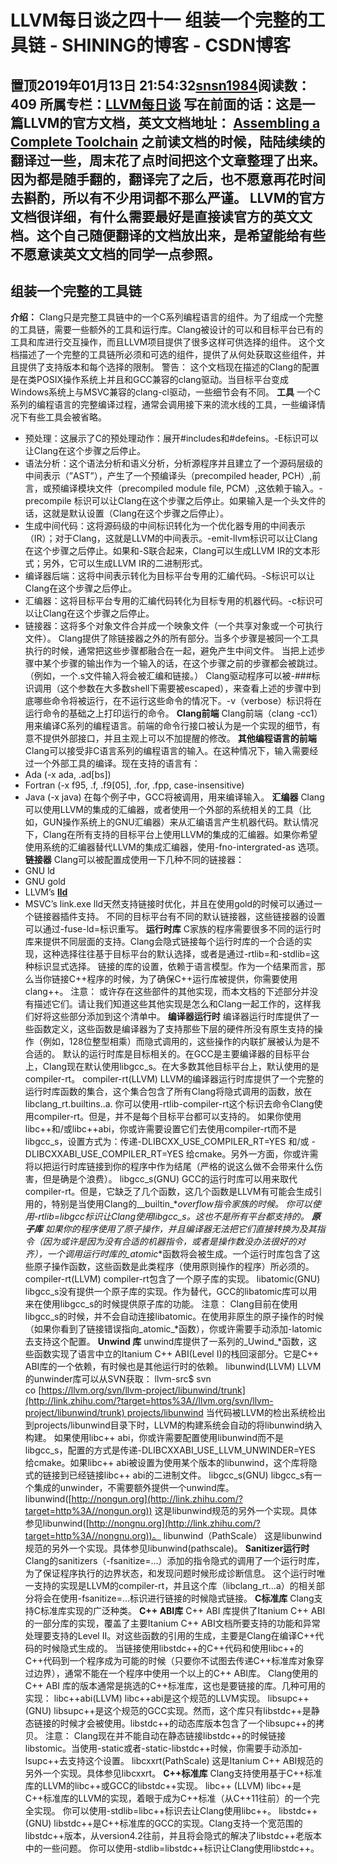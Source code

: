 # LLVM每日谈之四十一    组装一个完整的工具链 - SHINING的博客 - CSDN博客
置顶2019年01月13日 21:54:32[snsn1984](https://me.csdn.net/snsn1984)阅读数：409
所属专栏：[LLVM每日谈](https://blog.csdn.net/column/details/llvm-study.html)
写在前面的话：这是一篇LLVM的官方文档，英文文档地址：
[Assembling a Complete Toolchain](http://link.zhihu.com/?target=https%3A//clang.llvm.org/docs/Toolchain.html)
之前读文档的时候，陆陆续续的翻译过一些，周末花了点时间把这个文章整理了出来。因为都是随手翻的，翻译完了之后，也不愿意再花时间去斟酌，所以有不少用词都不那么严谨。
LLVM的官方文档很详细，有什么需要最好是直接读官方的英文文档。这个自己随便翻译的文档放出来，是希望能给有些不愿意读英文文档的同学一点参照。
------------------------------------------------------------------------------------
## 组装一个完整的工具链
**介绍：**
Clang只是完整工具链中的一个C系列编程语言的组件。为了组成一个完整的工具链，需要一些额外的工具和运行库。Clang被设计的可以和目标平台已有的工具和库进行交互操作，而且LLVM项目提供了很多这样可供选择的组件。
这个文档描述了一个完整的工具链所必须和可选的组件，提供了从何处获取这些组件，并且提供了支持版本和每个选择的限制。
警告：
这个文档现在描述的Clang的配置是在类POSIX操作系统上并且和GCC兼容的clang驱动。当目标平台变成Windows系统上与MSVC兼容的clang-cl驱动，一些细节会有不同。
**工具**
一个C系列的编程语言的完整编译过程，通常会调用接下来的流水线的工具，一些编译情况下有些工具会被省略。
- 预处理：这展示了C的预处理动作：展开#includes和#defeins。-E标识可以让Clang在这个步骤之后停止。
- 语法分析：这个语法分析和语义分析，分析源程序并且建立了一个源码层级的中间表示（”AST”），产生了一个预编译头（precompiled header, PCH）,前言，或预编译模块文件（precompiled module file, PCM）,这依赖于输入。-precompile 标识可以让Clang在这个步骤之后停止。如果输入是一个头文件的话，这就是默认设置（Clang在这个步骤之后停止）。
- 生成中间代码：这将源码级的中间标识转化为一个优化器专用的中间表示（IR）；对于Clang，这就是LLVM的中间表示。-emit-llvm标识可以让Clang在这个步骤之后停止。如果和-S联合起来，Clang可以生成LLVM IR的文本形式；另外，它可以生成LLVM IR的二进制形式。
- 编译器后端：这将中间表示转化为目标平台专用的汇编代码。-S标识可以让Clang在这个步骤之后停止。
- 汇编器：这将目标平台专用的汇编代码转化为目标专用的机器代码。-c标识可以让Clang在这个步骤之后停止。
- 链接器：这将多个对象文件合并成一个映象文件（一个共享对象或一个可执行文件）。
Clang提供了除链接器之外的所有部分。当多个步骤是被同一个工具执行的时候，通常把这些步骤都融合在一起，避免产生中间文件。
当把上述步骤中某个步骤的输出作为一个输入的话，在这个步骤之前的步骤都会被跳过。（例如，一个.s文件输入将会被汇编和链接。）
Clang驱动程序可以被-###标识调用（这个参数在大多数shell下需要被escaped），来查看上述的步骤中到底哪些命令将被运行，在不运行这些命令的情况下。-v（verbose）标识将在运行命令的基础之上打印运行的命令。
**Clang前端**
Clang前端（clang -cc1）用来编译C系列的编程语言。前端的命令行接口被认为是一个实现的细节，有意不提供外部接口，并且主观上可以不加提醒的修改。
**其他编程语言的前端**
Clang可以接受非C语言系列的编程语言的输入。在这种情况下，输入需要经过一个外部工具的编译。现在支持的语言有：
- Ada (-x ada, .ad[bs])
- Fortran (-x f95, .f, .f9[05], .for, .fpp, case-insensitive)
- Java (-x java)
在每个例子中，GCC将被调用，用来编译输入。
**汇编器**
Clang可以使用LLVM的集成的汇编器，或者使用一个外部的系统相关的工具（比如，GUN操作系统上的GNU汇编器）来从汇编语言产生机器代码。默认情况下，Clang在所有支持的目标平台上使用LLVM的集成的汇编器。如果你希望使用系统的汇编器替代LLVM的集成汇编器，使用-fno-intergrated-as 选项。
**链接器**
Clang可以被配置成使用一下几种不同的链接器：
- GNU ld
- GNU gold
- LLVM’s **[lld](http://link.zhihu.com/?target=http%3A//lld.llvm.org/)**
- MSVC’s link.exe
lld天然支持链接时优化，并且在使用gold的时候可以通过一个链接器插件支持。
不同的目标平台有不同的默认链接器，这些链接器的设置可以通过-fuse-ld=<linker name>标识重写。
**运行时库**
C家族的程序需要很多不同的运行时库来提供不同层面的支持。Clang会隐式链接每个运行时库的一个合适的实现，这种选择往往基于目标平台的默认选择，或者是通过-rtlib=和-stdlib=这种标识显式选择。
链接的库的设置，依赖于语言模型。作为一个结果而言，那么当你链接C++程序的时候，为了确保C++运行库被提供，你需要使用clang++。
注意：
或许存在这些部件的其他实现，而本文档的下述部分并没有描述它们。请让我们知道这些其他实现是怎么和Clang一起工作的，这样我们好将这些部分添加到这个清单中。
**编译器运行时**
编译器运行时库提供了一些函数定义，这些函数是编译器为了支持那些下层的硬件所没有原生支持的操作（例如，128位整型相乘）而隐式调用的，这些操作的内联扩展被认为是不合适的。
默认的运行时库是目标相关的。在GCC是主要编译器的目标平台上，Clang现在默认使用libgcc_s。在大多数其他目标平台上，默认使用的是compiler-rt。
compiler-rt(LLVM)
LLVM的编译器运行时库提供了一个完整的运行时库函数的集合，这个集合包含了所有Clang将隐式调用的函数，放在 libclang_rt.builtins.<arch>.a.
你可以使用-rtlib-compiler-rt这个标识去命令Clang使用compiler-rt。但是，并不是每个目标平台都可以支持的。
如果你使用libc++和/或libc++abi，你或许需要设置它们去使用compiler-rt而不是libgcc_s，设置方式为：传递-DLIBCXX_USE_COMPILER_RT=YES 和/或
-DLIBCXXABI_USE_COMPILER_RT=YES 给cmake。另外一方面，你或许需将以把运行时库链接到你的程序中作为结尾（严格的说这么做不会带来什么伤害，但是确是个浪费）。
libgcc_s(GNU)
GCC的运行时库可以用来取代compiler-rt。但是，它缺乏了几个函数，这几个函数是LLVM有可能会生成引用的，特别是当使用Clang的__builtin_*_overflow指令家族的时候。
你可以使用-rtlib=libgcc标识让Clang使用libgcc_s。这也不是所有平台都支持的。
**原子库**
如果你的程序使用了原子操作，并且编译器无法把它们直接转换为及其指令（因为或许是因为没有合适的机器指令，或者是操作数没办法很好的对齐），一个调用运行时库的_atomic_*函数将会被生成。一个运行时库包含了这些原子操作函数，这些函数是此类程序（使用原则操作的程序）所必须的。
compiler-rt(LLVM)
compiler-rt包含了一个原子库的实现。
libatomic(GNU)
libgcc_s没有提供一个原子库的实现。作为替代，GCC的libatomic库可以用来在使用libgcc_s的时候提供原子库的功能。
注意：
Clang目前在使用libgcc_s的时候，并不会自动连接libatomic。在使用非原生的原子操作的时候（如果你看到了链接错误指向_atomic_*函数），你或许需要手动添加-latomic去支持这个配置。
**Unwind 库**
unwind库提供了一系列的_Uwind_*函数，这些函数实现了语言中立的Itanium C++ ABI(Level I)的栈回滚部分。它是C++ ABI库的一个依赖，有时候也是其他运行时的依赖。
libunwind(LLVM)
LLVM的unwinder库可以从SVN获取：
llvm-src$ svn co [https://llvm.org/svn/llvm-project/libunwind/trunk](http://link.zhihu.com/?target=https%3A//llvm.org/svn/llvm-project/libunwind/trunk) projects/libunwind
当代码被LLVM的检出系统检出到projects/libunwind目录下时，LLVM的构建系统会自动的将libunwind纳入构建。
如果使用libc++ abi，你或许需要配置使用libunwind而不是libgcc_s，配置的方式是传递-DLIBCXXABI_USE_LLVM_UNWINDER=YES 给cmake。如果libc++ abi被设置为使用某个版本的libunwind，这个库将隐式的链接到已经链接libc++ abi的二进制文件。
libgcc_s(GNU)
libgcc_s有一个集成的unwinder，不需要额外提供一个unwind库。
libunwind([http://nongun.org](http://link.zhihu.com/?target=http%3A//nongun.org))
这是libunwind规范的另外一个实现。具体参见libunwind([http://nongnu.org](http://link.zhihu.com/?target=http%3A//nongnu.org))。
libunwind（PathScale）
这是libunwind规范的另外一个实现。具体参见libunwind(pathscale)。
**Sanitizer运行时**
Clang的sanitizers（-fsanitize=…）添加的指令隐式的调用了一个运行时库，为了保证程序执行的边界状态，和发现问题时候形成诊断信息。
这个运行时唯一支持的实现是LLVM的compiler-rt，并且这个库（libclang_rt.<sanitizer>.<arch>.a）的相关部分将会在使用-fsanitize=…标识进行链接的时候隐式链接。
**C标准库**
Clang支持C标准库实现的广泛种类。
**C++ ABI库**
C++ ABI 库提供了Itanium C++ ABI的一部分库的实现，覆盖了主要Itanium C++ ABI文档所要支持的功能和异常处理要支持的Level II。对这些函数的引用的生成，主要是Clang在编译C++代码的时候隐式生成的。
当链接使用libstdc++的C++代码和使用libc++的C++代码到一个程序成为可能的时候（只要你不试图去传递C++标准库对象穿过边界），通常不能在一个程序中使用一个以上的C++ ABI库。
Clang使用的C++ ABI 库的版本通常是挑选的C++标准库，这也是要链接的库。几种可用的实现：
libc++abi(LLVM)
libc++abi是这个规范的LLVM实现。
libsupc++(GNU)
libsupc++是这个规范的GCC实现。然而，这个库只有libstdc++是静态链接的时候才会被使用。libstdc++的动态库版本包含了一个libsupc++的拷贝。
注意：
Clang现在并不能自动在静态链接libstdc++的时候链接libstomic。当使用-static或者-static-libstdc++时候，你需要手动添加-lsupc++去支持这个设置。
libcxxrt(PathScale)
这是Itanium C++ ABI规范的另外一个实现。具体参见libcxxrt。
**C++标准库**
Clang支持使用基于C++标准库的LLVM的libc++或GCC的libstdc++实现。
libc++ (LLVM)
libc++是C++标准库的LLVM的实现，着眼于成为C++标准（从C++11往前）的一个完全实现。
你可以使用-stdlib=libc++标识去让Clang使用libc++。
libstdc++ (GNU)
libstdc++是C++标准库的GCC的实现。Clang支持一个宽范围的libstdc++版本，从version4.2往前，并且将会隐式的解决了libstdc++老版本中的一些问题。
你可以使用-stdlib=libstdc++标识让Clang使用libstdc++。
